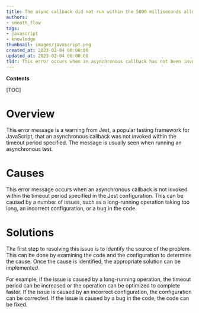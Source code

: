 ```yaml
---
title: The async callback did not run within the 5000 milliseconds allocated by jest.settimeout
authors:
- smooth_flow
tags:
- javascript
- knowledge
thumbnail: images/javascript.png
created_at: 2023-02-04 00:00:00
updated_at: 2023-02-04 00:00:00
tldr: This error occurs when an asynchronous callback has not been invoked within the specified timeout duration.
---
```


**Contents**

[TOC]

# Overview
This error message is a warning from Jest, a popular testing framework for JavaScript, that an asynchronous callback was not invoked within the timeout period specified. The message is usually seen when running an asynchronous test.

# Causes
This error message occurs when an asynchronous callback is not invoked within the timeout period specified in the Jest configuration. This can be caused by a number of issues, such as a long-running operation taking too long, an incorrect configuration, or a bug in the code.

# Solutions
The first step to resolving this issue is to identify the source of the problem. This can be done by examining the code and the configuration to determine the cause. Once the cause is identified, the appropriate solution can be implemented.

For example, if the issue is caused by a long-running operation, the timeout period can be increased or the operation can be optimized to complete faster. If the issue is caused by an incorrect configuration, the configuration can be corrected. If the issue is caused by a bug in the code, the code can be fixed.
